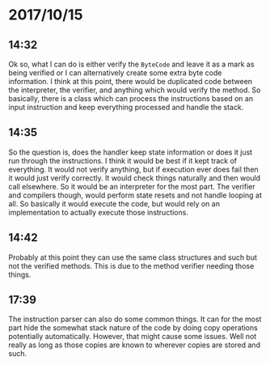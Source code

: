# 2017/10/15

## 14:32

Ok so, what I can do is either verify the `ByteCode` and leave it as a mark as
being verified or I can alternatively create some extra byte code information.
I think at this point, there would be duplicated code between the interpreter,
the verifier, and anything which would verify the method. So basically, there
is a class which can process the instructions based on an input instruction and
keep everything processed and handle the stack.

## 14:35

So the question is, does the handler keep state information or does it just
run through the instructions. I think it would be best if it kept track of
everything. It would not verify anything, but if execution ever does fail then
it would just verify correctly. It would check things naturally and then would
call elsewhere. So it would be an interpreter for the most part. The verifier
and compilers though, would perform state resets and not handle looping at
all. So basically it would execute the code, but would rely on an
implementation to actually execute those instructions.

## 14:42

Probably at this point they can use the same class structures and such but not
the verified methods. This is due to the method verifier needing those things.

## 17:39

The instruction parser can also do some common things. It can for the most
part hide the somewhat stack nature of the code by doing copy operations
potentially automatically. However, that might cause some issues. Well not
really as long as those copies are known to wherever copies are stored and
such.
